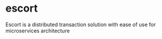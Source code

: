# escort

Escort is a distributed transaction solution with ease of use for microservices architecture

